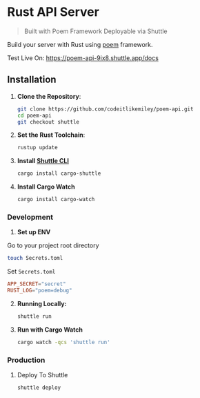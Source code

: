 # Rust API Server 

> Built with Poem Framework Deployable via Shuttle

Build your server with Rust using [poem](https://docs.rs/poem-openapi/5.1.5/poem_openapi/) framework. 

Test Live On: https://poem-api-9ix8.shuttle.app/docs


## Installation

1. **Clone the Repository**:

   ```bash
   git clone https://github.com/codeitlikemiley/poem-api.git
   cd poem-api
   git checkout shuttle
   ```

2. **Set the Rust Toolchain**:

   ```bash
   rustup update
   ```

3. **Install [Shuttle CLI](https://docs.shuttle.dev/getting-started/installation)**

   ```bash
   cargo install cargo-shuttle
   ```
4. **Install Cargo Watch**

   ```bash
   cargo install cargo-watch
   ```

###  Development


1. **Set up ENV**

Go to your project root directory

   ```sh
   touch Secrets.toml
   ```

Set `Secrets.toml`

   ```toml
   APP_SECRET="secret"
   RUST_LOG="poem=debug"
   ```

2. **Running Locally:**

   ```bash
   shuttle run
   ```
3. **Run with Cargo Watch**

   ```bash
   cargo watch -qcs 'shuttle run'
   ```


### Production

1. Deploy To Shuttle

   ```bash
   shuttle deploy
   ```
